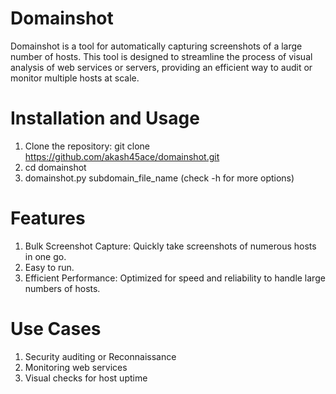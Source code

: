 # Domainshot
Domainshot is a tool for automatically capturing screenshots of a large number of hosts. This tool is designed to streamline the process of visual analysis of web services or servers, providing an efficient way to audit or monitor multiple hosts at scale.


# Installation and Usage
1. Clone the repository: git clone https://github.com/akash45ace/domainshot.git
2. cd domainshot
3. domainshot.py subdomain_file_name (check -h for more options)

# Features
1. Bulk Screenshot Capture: Quickly take screenshots of numerous hosts in one go.
2. Easy to run.
3. Efficient Performance: Optimized for speed and reliability to handle large numbers of hosts.

# Use Cases
1. Security auditing or Reconnaissance
2. Monitoring web services
3. Visual checks for host uptime
